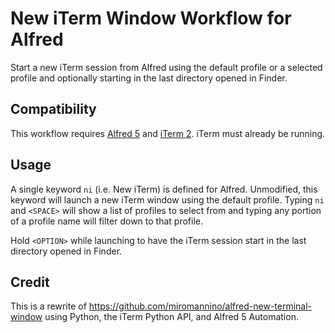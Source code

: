 # New iTerm Window Workflow for Alfred

Start a new iTerm session from Alfred using the default profile or a selected profile and optionally starting in the last directory opened in Finder.

## Compatibility

This workflow requires [Alfred 5](https://www.alfredapp.com/) and [iTerm 2](https://iterm2.com/). iTerm must already be running.

## Usage

A single keyword `ni` (i.e. New iTerm) is defined for Alfred. Unmodified, this keyword will launch a new iTerm window using the default profile. Typing `ni` and `<SPACE>` will show a list of profiles to select from and typing any portion of a profile name will filter down to that profile.

Hold `<OPTION>` while launching to have the iTerm session start in the last directory opened in Finder.

## Credit

This is a rewrite of <https://github.com/miromannino/alfred-new-terminal-window> using Python, the iTerm Python API, and Alfred 5 Automation.
